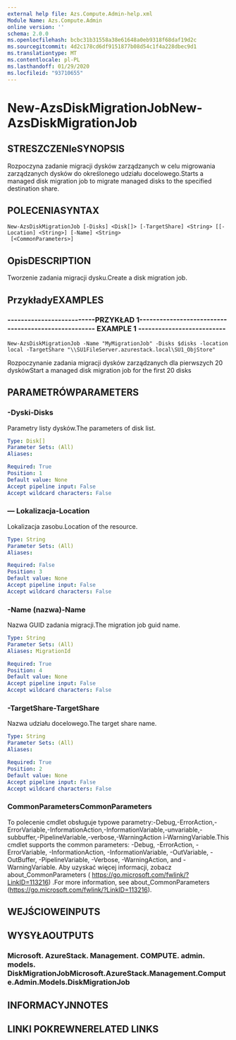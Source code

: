 ```yaml
---
external help file: Azs.Compute.Admin-help.xml
Module Name: Azs.Compute.Admin
online version: ''
schema: 2.0.0
ms.openlocfilehash: bcbc31b31558a38e61648a0eb9318f68daf19d2c
ms.sourcegitcommit: 4d2c178cd6df9151877b08d54c1f4a228dbec9d1
ms.translationtype: MT
ms.contentlocale: pl-PL
ms.lasthandoff: 01/29/2020
ms.locfileid: "93710655"
---
```

# <span data-ttu-id="93beb-101">New-AzsDiskMigrationJob</span><span class="sxs-lookup"><span data-stu-id="93beb-101">New-AzsDiskMigrationJob</span></span>

## <span data-ttu-id="93beb-102">STRESZCZENIe</span><span class="sxs-lookup"><span data-stu-id="93beb-102">SYNOPSIS</span></span>
<span data-ttu-id="93beb-103">Rozpoczyna zadanie migracji dysków zarządzanych w celu migrowania zarządzanych dysków do określonego udziału docelowego.</span><span class="sxs-lookup"><span data-stu-id="93beb-103">Starts a managed disk migration job to migrate managed disks to the specified destination share.</span></span>

## <span data-ttu-id="93beb-104">POLECENIA</span><span class="sxs-lookup"><span data-stu-id="93beb-104">SYNTAX</span></span>

```
New-AzsDiskMigrationJob [-Disks] <Disk[]> [-TargetShare] <String> [[-Location] <String>] [-Name] <String>
 [<CommonParameters>]
```

## <span data-ttu-id="93beb-105">Opis</span><span class="sxs-lookup"><span data-stu-id="93beb-105">DESCRIPTION</span></span>
<span data-ttu-id="93beb-106">Tworzenie zadania migracji dysku.</span><span class="sxs-lookup"><span data-stu-id="93beb-106">Create a disk migration job.</span></span>

## <span data-ttu-id="93beb-107">Przykłady</span><span class="sxs-lookup"><span data-stu-id="93beb-107">EXAMPLES</span></span>

### <span data-ttu-id="93beb-108">--------------------------PRZYKŁAD 1--------------------------</span><span class="sxs-lookup"><span data-stu-id="93beb-108">-------------------------- EXAMPLE 1 --------------------------</span></span>
```
New-AzsDiskMigrationJob -Name "MyMigrationJob" -Disks $disks -location local -TargetShare "\\SU1FileServer.azurestack.local\SU1_ObjStore"
```

<span data-ttu-id="93beb-109">Rozpoczynanie zadania migracji dysków zarządzanych dla pierwszych 20 dysków</span><span class="sxs-lookup"><span data-stu-id="93beb-109">Start a managed disk migration job for the first 20 disks</span></span>

## <span data-ttu-id="93beb-110">PARAMETRÓW</span><span class="sxs-lookup"><span data-stu-id="93beb-110">PARAMETERS</span></span>

### <span data-ttu-id="93beb-111">-Dyski</span><span class="sxs-lookup"><span data-stu-id="93beb-111">-Disks</span></span>
<span data-ttu-id="93beb-112">Parametry listy dysków.</span><span class="sxs-lookup"><span data-stu-id="93beb-112">The parameters of disk list.</span></span>

```yaml
Type: Disk[]
Parameter Sets: (All)
Aliases: 

Required: True
Position: 1
Default value: None
Accept pipeline input: False
Accept wildcard characters: False
```

### <span data-ttu-id="93beb-113">— Lokalizacja</span><span class="sxs-lookup"><span data-stu-id="93beb-113">-Location</span></span>
<span data-ttu-id="93beb-114">Lokalizacja zasobu.</span><span class="sxs-lookup"><span data-stu-id="93beb-114">Location of the resource.</span></span>

```yaml
Type: String
Parameter Sets: (All)
Aliases: 

Required: False
Position: 3
Default value: None
Accept pipeline input: False
Accept wildcard characters: False
```

### <span data-ttu-id="93beb-115">-Name (nazwa)</span><span class="sxs-lookup"><span data-stu-id="93beb-115">-Name</span></span>
<span data-ttu-id="93beb-116">Nazwa GUID zadania migracji.</span><span class="sxs-lookup"><span data-stu-id="93beb-116">The migration job guid name.</span></span>

```yaml
Type: String
Parameter Sets: (All)
Aliases: MigrationId

Required: True
Position: 4
Default value: None
Accept pipeline input: False
Accept wildcard characters: False
```

### <span data-ttu-id="93beb-117">-TargetShare</span><span class="sxs-lookup"><span data-stu-id="93beb-117">-TargetShare</span></span>
<span data-ttu-id="93beb-118">Nazwa udziału docelowego.</span><span class="sxs-lookup"><span data-stu-id="93beb-118">The target share name.</span></span>

```yaml
Type: String
Parameter Sets: (All)
Aliases: 

Required: True
Position: 2
Default value: None
Accept pipeline input: False
Accept wildcard characters: False
```

### <span data-ttu-id="93beb-119">CommonParameters</span><span class="sxs-lookup"><span data-stu-id="93beb-119">CommonParameters</span></span>
<span data-ttu-id="93beb-120">To polecenie cmdlet obsługuje typowe parametry:-Debug,-ErrorAction,-ErrorVariable,-InformationAction,-InformationVariable,-unvariable,-subbuffer,-PipelineVariable,-verbose,-WarningAction i-WarningVariable.</span><span class="sxs-lookup"><span data-stu-id="93beb-120">This cmdlet supports the common parameters: -Debug, -ErrorAction, -ErrorVariable, -InformationAction, -InformationVariable, -OutVariable, -OutBuffer, -PipelineVariable, -Verbose, -WarningAction, and -WarningVariable.</span></span> <span data-ttu-id="93beb-121">Aby uzyskać więcej informacji, zobacz about_CommonParameters ( https://go.microsoft.com/fwlink/?LinkID=113216) .</span><span class="sxs-lookup"><span data-stu-id="93beb-121">For more information, see about_CommonParameters (https://go.microsoft.com/fwlink/?LinkID=113216).</span></span>

## <span data-ttu-id="93beb-122">WEJŚCIOWE</span><span class="sxs-lookup"><span data-stu-id="93beb-122">INPUTS</span></span>

## <span data-ttu-id="93beb-123">WYSYŁA</span><span class="sxs-lookup"><span data-stu-id="93beb-123">OUTPUTS</span></span>

### <span data-ttu-id="93beb-124">Microsoft. AzureStack. Management. COMPUTE. admin. models. DiskMigrationJob</span><span class="sxs-lookup"><span data-stu-id="93beb-124">Microsoft.AzureStack.Management.Compute.Admin.Models.DiskMigrationJob</span></span>

## <span data-ttu-id="93beb-125">INFORMACYJN</span><span class="sxs-lookup"><span data-stu-id="93beb-125">NOTES</span></span>

## <span data-ttu-id="93beb-126">LINKI POKREWNE</span><span class="sxs-lookup"><span data-stu-id="93beb-126">RELATED LINKS</span></span>

